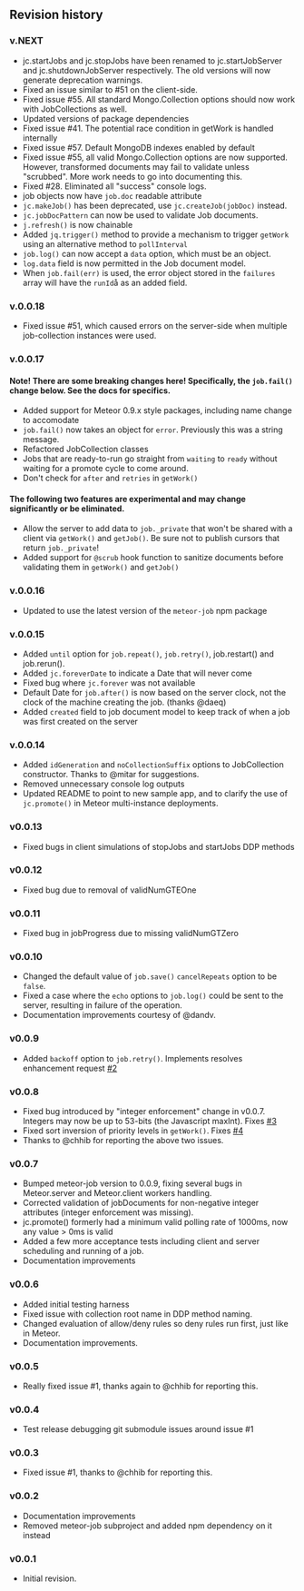 ## Revision history

### v.NEXT

* jc.startJobs and jc.stopJobs have been renamed to jc.startJobServer and jc.shutdownJobServer respectively. The old versions will now generate deprecation warnings.
* Fixed an issue similar to #51 on the client-side.
* Fixed issue #55. All standard Mongo.Collection options should now work with JobCollections as well.
* Updated versions of package dependencies
* Fixed issue #41. The potential race condition in getWork is handled internally
* Fixed issue #57. Default MongoDB indexes enabled by default
* Fixed issue #55, all valid Mongo.Collection options are now supported. However, transformed documents may fail to validate unless "scrubbed". More work needs to go into documenting this.
* Fixed #28. Eliminated all "success" console logs.
* job objects now have `job.doc` readable attribute
* `jc.makeJob()` has been deprecated, use `jc.createJob(jobDoc)` instead.
* `jc.jobDocPattern` can now be used to validate Job documents.
* `j.refresh()` is now chainable
* Added `jq.trigger()` method to provide a mechanism to trigger `getWork` using an alternative method to `pollInterval`
* `job.log()` can now accept a `data` option, which must be an object.
* `log.data` field is now permitted in the Job document model.
* When `job.fail(err)` is used, the error object stored in the `failures` array will have the `runId`å as an added field.

### v.0.0.18

* Fixed issue #51, which caused errors on the server-side when multiple job-collection instances were used.

### v.0.0.17

#### Note! There are some breaking changes here!  Specifically, the `job.fail()` change below. See the docs for specifics.

* Added support for Meteor 0.9.x style packages, including name change to accomodate
* `job.fail()` now takes an object for `error`. Previously this was a string message.
* Refactored JobCollection classes
* Jobs that are ready-to-run go straight from `waiting` to `ready` without waiting for a promote cycle to come around.
* Don't check for `after` and `retries` in `getWork()`

#### The following two features are experimental and may change significantly or be eliminated.

* Allow the server to add data to `job._private` that won't be shared with a client via `getWork()` and `getJob()`. Be sure not to publish cursors that return `job._private`!
* Added support for `@scrub` hook function to sanitize documents before validating them in `getWork()` and `getJob()`

### v.0.0.16

* Updated to use the latest version of the `meteor-job` npm package

### v.0.0.15

* Added `until` option for `job.repeat()`, `job.retry()`, job.restart() and job.rerun().
* Added `jc.foreverDate` to indicate a Date that will never come
* Fixed bug where `jc.forever` was not available
* Default Date for `job.after()` is now based on the server clock, not the clock of the machine creating the job. (thanks @daeq)
* Added `created` field to job document model to keep track of when a job was first created on the server

### v.0.0.14

* Added `idGeneration` and `noCollectionSuffix` options to JobCollection constructor. Thanks to @mitar for suggestions.
* Removed unnecessary console log outputs
* Updated README to point to new sample app, and to clarify the use of `jc.promote()` in Meteor multi-instance deployments.

### v0.0.13

* Fixed bugs in client simulations of stopJobs and startJobs DDP methods

### v0.0.12

* Fixed bug due to removal of validNumGTEOne

### v0.0.11

* Fixed bug in jobProgress due to missing validNumGTZero

### v0.0.10

* Changed the default value of `job.save()` `cancelRepeats` option to be `false`.
* Fixed a case where the `echo` options to `job.log()` could be sent to the server, resulting in failure of the operation.
* Documentation improvements courtesy of @dandv.

### v0.0.9

* Added `backoff` option to `job.retry()`. Implements resolves enhancement request [#2](https://github.com/vsivsi/meteor-job-collection/issues/2)

### v0.0.8

* Fixed bug introduced by "integer enforcement" change in v0.0.7. Integers may now be up to 53-bits (the Javascript maxInt). Fixes [#3](https://github.com/vsivsi/meteor-job-collection/issues/3)
* Fixed sort inversion of priority levels in `getWork()`. Fixes [#4](https://github.com/vsivsi/meteor-job-collection/issues/4)
* Thanks to @chhib for reporting the above two issues.

### v0.0.7

* Bumped meteor-job version to 0.0.9, fixing several bugs in Meteor.server and Meteor.client workers handling.
* Corrected validation of jobDocuments for non-negative integer attributes (integer enforcement was missing).
* jc.promote() formerly had a minimum valid polling rate of 1000ms, now any value > 0ms is valid
* Added a few more acceptance tests including client and server scheduling and running of a job.
* Documentation improvements

### v0.0.6

* Added initial testing harness
* Fixed issue with collection root name in DDP method naming.
* Changed evaluation of allow/deny rules so deny rules run first, just like in Meteor.
* Documentation improvements.

### v0.0.5

* Really fixed issue #1, thanks again to @chhib for reporting this.

### v0.0.4

* Test release debugging git submodule issues around issue #1

### v0.0.3

* Fixed issue #1, thanks to @chhib for reporting this.

### v0.0.2

* Documentation improvements
* Removed meteor-job subproject and added npm dependency on it instead

### v0.0.1

* Initial revision.
